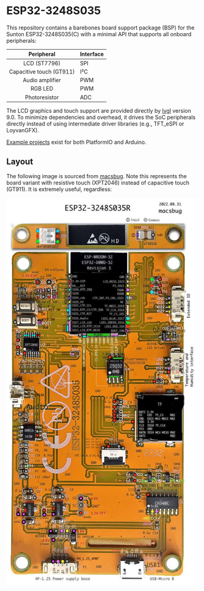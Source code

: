 # ESP32-3248S035

This repository contains a barebones board support package (BSP) for the Sunton ESP32-3248S035(C) with a minimal API that supports all onboard peripherals:

|Peripheral|Interface|
|:--------:|:--------|
|LCD (ST7796)|SPI|
|Capacitive touch (GT911)|I²C|
|Audio amplifier|PWM|
|RGB LED|PWM|
|Photoresistor|ADC|

The LCD graphics and touch support are provided directly by [lvgl](https://github.com/lvgl/lvgl) version 9.0. To minimize dependencies and overhead, it drives the SoC peripherals directly instead of using intermediate driver libraries (e.g., TFT_eSPI or LoyvanGFX).

[Example projects](examples) exist for both PlatformIO and Arduino.

## Layout

The following image is sourced from [macsbug](https://macsbug.wordpress.com/2022/10/02/esp32-3248s035/). Note this represents the board variant with resistive touch (XPT2046) instead of capacitive touch (GT911). It is extremely useful, regardless:

![ESP32-3248S035R](docs/pcb-layout.jpg)
